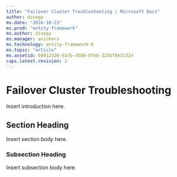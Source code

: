 ```yaml
---
title: "Failover Cluster Troubleshooting | Microsoft Docs"
author: divega
ms.date: "2016-10-23"
ms.prod: "entity-framework"
ms.author: divega
ms.manager: avickers
ms.technology: entity-framework-6
ms.topic: "article"
ms.assetid: 84012320-5a7b-45b0-8feb-325bf0e21324
caps.latest.revision: 2
---
```

# Failover Cluster Troubleshooting
Insert introduction here.  
  
## Section Heading  
 Insert section body here.  
  
### Subsection Heading  
 Insert subsection body here.